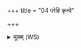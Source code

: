 +++
title = "04 परेहि कृत्ये"

+++
<details><summary>मूलम् (WS)</summary>

परेहि कृत्ये मा तिष्ठो विद्धस्येव पदं नय ।  
मृगः स मृगयुस्त्वं न त्वा निकर्तुमर्हति ॥ ६ ॥
</details>